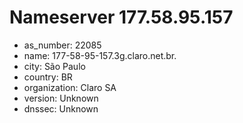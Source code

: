 # Nameserver 177.58.95.157

* as_number: 22085
* name: 177-58-95-157.3g.claro.net.br.
* city: São Paulo
* country: BR
* organization: Claro SA
* version: Unknown
* dnssec: Unknown
